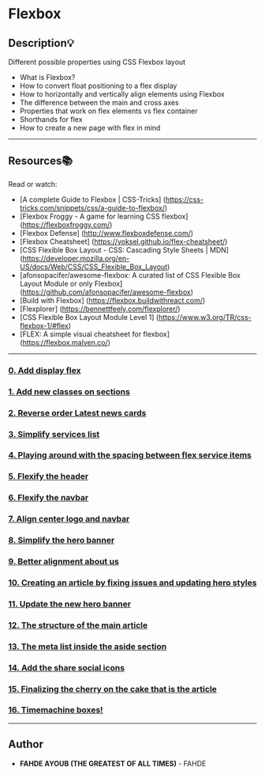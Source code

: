 # Flexbox

## Description:bulb:
Different possible properties using CSS Flexbox layout

* What is Flexbox?
* How to convert float positioning to a flex display
* How to horizontally and vertically align elements using Flexbox
* The difference between the main and cross axes
* Properties that work on flex elements vs flex container
* Shorthands for flex
* How to create a new page with flex in mind

---

## Resources:books:
Read or watch:
* [A complete Guide to Flexbox | CSS-Tricks] (https://css-tricks.com/snippets/css/a-guide-to-flexbox/)
* [Flexbox Froggy - A game for learning CSS flexbox] (https://flexboxfroggy.com/)
* [Flexbox Defense] (http://www.flexboxdefense.com/)
* [Flexbox Cheatsheet] (https://yoksel.github.io/flex-cheatsheet/)
* [CSS Flexible Box Layout - CSS: Cascading Style Sheets | MDN] (https://developer.mozilla.org/en-US/docs/Web/CSS/CSS_Flexible_Box_Layout)
* [afonsopacifer/awesome-flexbox: A curated list of CSS Flexible Box Layout Module or only Flexbox] (https://github.com/afonsopacifer/awesome-flexbox)
* [Build with Flexbox] (https://flexbox.buildwithreact.com/)
* [Flexplorer] (https://bennettfeely.com/flexplorer/)
* [CSS Flexible Box Layout Module Level 1] (https://www.w3.org/TR/css-flexbox-1/#flex)
* [FLEX: A simple visual cheatsheet for flexbox] (https://flexbox.malven.co/)

---

### [0. Add display flex](./0-index.html)

### [1. Add new classes on sections](./1-index.html)

### [2. Reverse order Latest news cards](./2-index.html)

### [3. Simplify services list](./3-index.html)

### [4. Playing around with the spacing between flex service items](./4-index.html)

### [5. Flexify the header](./5-index.html)

### [6. Flexify the navbar](./6-index.html)

### [7. Align center logo and navbar](./7-index.html)

### [8. Simplify the hero banner](./8-index.html)

### [9. Better alignment about us](./9-index.html)

### [10.  Creating an article by fixing issues and updating hero styles](./10-article.html)

### [11. Update the new hero banner](./11-article.html)

### [12. The structure of the main article](./12-article.html)

### [13. The meta list inside the aside section](./13-article.html)

### [14. Add the share social icons](./14-article.html)

### [15. Finalizing the cherry on the cake that is the article](./100-article.html)

### [16. Timemachine boxes!](./101-style.css)

---

## Author
* **FAHDE AYOUB (THE GREATEST OF ALL TIMES)** - FAHDE
